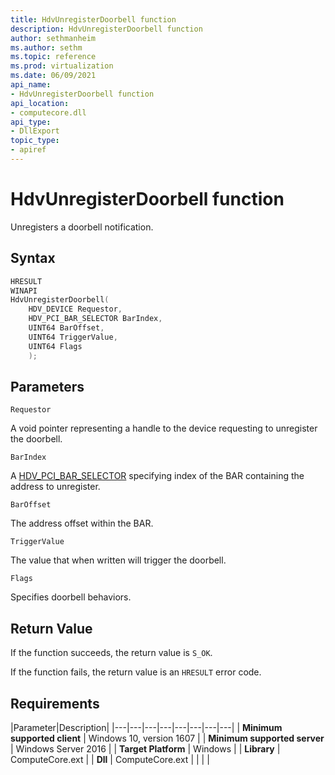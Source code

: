 ```yaml
---
title: HdvUnregisterDoorbell function
description: HdvUnregisterDoorbell function
author: sethmanheim
ms.author: sethm
ms.topic: reference
ms.prod: virtualization
ms.date: 06/09/2021
api_name:
- HdvUnregisterDoorbell function
api_location:
- computecore.dll
api_type:
- DllExport
topic_type: 
- apiref
---
```


# HdvUnregisterDoorbell function

Unregisters a doorbell notification.


## Syntax

```C++
HRESULT
WINAPI
HdvUnregisterDoorbell(
    HDV_DEVICE Requestor,
    HDV_PCI_BAR_SELECTOR BarIndex,
    UINT64 BarOffset,
    UINT64 TriggerValue,
    UINT64 Flags
    );
```

## Parameters

`Requestor`

A void pointer representing a handle to the device requesting to unregister the doorbell.

`BarIndex`

A [HDV_PCI_BAR_SELECTOR](HdvPciBarSelector.md) specifying index of the BAR containing the address to unregister.

`BarOffset`

The address offset within the BAR.

`TriggerValue`

The value that when written will trigger the doorbell.

`Flags`

Specifies doorbell behaviors.


## Return Value

If the function succeeds, the return value is `S_OK`.

If the function fails, the return value is an  `HRESULT` error code.

## Requirements

|Parameter|Description|
|---|---|---|---|---|---|---|---|
| **Minimum supported client** | Windows 10, version 1607 |
| **Minimum supported server** | Windows Server 2016 |
| **Target Platform** | Windows |
| **Library** | ComputeCore.ext |
| **Dll** | ComputeCore.ext |
|    |    |